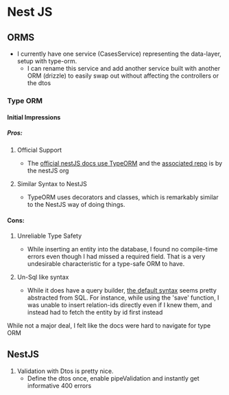 # Nest JS

## ORMS

- I currently have one service (CasesService) representing the data-layer, setup with type-orm.
  - I can rename this service and add another service built with another ORM (drizzle) to easily swap out without affecting the controllers or the dtos

### Type ORM

#### Initial Impressions

##### Pros:

1. Official Support

   - The [official nestJS docs use TypeORM](https://docs.nestjs.com/techniques/database#typeorm-integration) and the [associated repo](https://github.com/nestjs/typeorm) is by the nestJS org

2. Similar Syntax to NestJS
   - TypeORM uses decorators and classes, which is remarkably similar to the NestJS way of doing things.

#### Cons:

1. Unreliable Type Safety

   - While inserting an entity into the database, I found no compile-time errors even though I had missed a required field. That is a very undesirable characteristic for a type-safe ORM to have.

2. Un-Sql like syntax

   - While it does have a query builder, [the default syntax](https://typeorm.io/#creating-and-inserting-a-photo-into-the-database) seems pretty abstracted from SQL. For instance, while using the 'save' function, I was unable to insert relation-ids directly even if I knew them, and instead had to fetch the entity by id first instead

While not a major deal, I felt like the docs were hard to navigate for type ORM

## NestJS

1. Validation with Dtos is pretty nice.
   - Define the dtos once, enable pipeValidation and instantly get informative 400 errors
